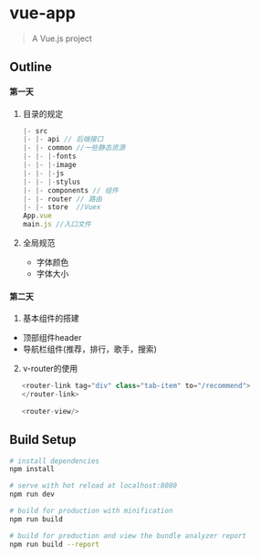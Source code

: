 # vue-app

> A Vue.js project

## Outline
#### 第一天
1. 目录的规定

   ```javascript
   |- src
   |- |- api // 后端接口
   |- |- common //一些静态资源
   |- |- |-fonts
   |- |- |-image
   |- |- |-js
   |- |- |-stylus
   |- |- components // 组件
   |- |- router // 路由
   |- |- store  //Vuex
   App.vue
   main.js //入口文件
   ```

2. 全局规范

   - 字体颜色
   - 字体大小

#### 第二天
1. 基本组件的搭建
  * 顶部组件header
  * 导航栏组件(推荐，排行，歌手，搜索)
2. v-router的使用
  ```javascript
     <router-link tag="div" class="tab-item" to="/recommend">
     </router-link>
     
     <router-view/>
  ```


## Build Setup

``` bash
# install dependencies
npm install

# serve with hot reload at localhost:8080
npm run dev

# build for production with minification
npm run build

# build for production and view the bundle analyzer report
npm run build --report
```
